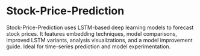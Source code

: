 # Stock-Price-Prediction
Stock-Price-Prediction uses LSTM-based deep learning models to forecast stock prices. It features embedding techniques, model comparisons, improved LSTM variants, analysis visualizations, and a model improvement guide. Ideal for time-series prediction and model experimentation.
